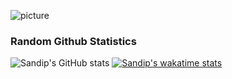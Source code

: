 ![picture](https://i.imgur.com/jGGNj7h.png)

### Random Github Statistics
![Sandip's GitHub stats](https://github-readme-stats.vercel.app/api?username=sandipm02&show_icons=true&theme=radical)
[![Sandip's wakatime stats](https://github-readme-stats.vercel.app/api/wakatime?username=sandipm02)](https://github.com/anuraghazra/github-readme-stats)


<!--
**sandipm02/sandipm02** is a ✨ _special_ ✨ repository because its `README.md` (this file) appears on your GitHub profile.

Here are some ideas to get you started:

- 🔭 I’m currently working on ...
- 🌱 I’m currently learning ...
- 👯 I’m looking to collaborate on ...
- 🤔 I’m looking for help with ...
- 💬 Ask me about ...
- 📫 How to reach me: ...
- 😄 Pronouns: ...
- ⚡ Fun fact: ...
-->
